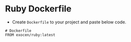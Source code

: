 # Ruby Dockerfile

* Create `Dockerfile` to your project and paste below code.

```
# Dockerfile
FROM exocen/ruby:latest
```
